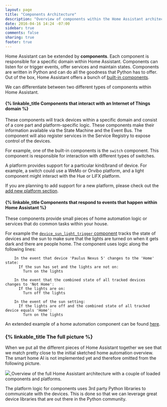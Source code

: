 ```yaml
---
layout: page
title: "Components Architecture"
description: "Overview of components within the Home Assistant architecture."
date: 2016-04-16 14:24 -07:00
sidebar: true
comments: false
sharing: true
footer: true
---
```


Home Assistant can be extended by **components**. Each component is responsible for a specific domain within Home Assistant. Components can listen for or trigger events, offer services and maintain states. Components are written in Python and can do all the goodness that Python has to offer. Out of the box, Home Assistant offers a bunch of [built-in components]({{site_root}}/components/).

We can differentiate between two different types of components within Home Assistant.

#### {% linkable_title Components that interact with an Internet of Things domain %}

These components will track devices within a specific domain and consist of a core part and platform-specific logic. These components make their information available via the State Machine and the Event Bus. The component will also register services in the Service Registry to expose control of the devices.

For example, one of the built-in components is the `switch` component. This component is responsible for interaction with different types of switches.

A platform provides support for a particular kind/brand of device. For example, a switch could use a WeMo or Orvibo platform, and a light component might interact with the Hue or LiFX platform.

If you are planning to add support for a new platform, please check out the [add new platform section](/developers/add_new_platform/).

#### {% linkable_title Components that respond to events that happen within Home Assistant %}

These components provide small pieces of home automation logic or services that do common tasks within your house.

For example the [`device_sun_light_trigger` component](/components/device_sun_light_trigger/) tracks the state of devices and the sun to make sure that the lights are turned on when it gets dark and there are people home. The component uses logic along the following lines:

```plain
    In the event that device 'Paulus Nexus 5' changes to the 'Home' state:
      If the sun has set and the lights are not on:
        Turn on the lights
```

```plain
    In the event that the combined state of all tracked devices changes to 'Not Home':
      If the lights are on:
        Turn off the lights
```

```plain
    In the event of the sun setting:
      If the lights are off and the combined state of all tracked device equals 'Home':
        Turn on the lights
```

An extended example of a home automation component can be found [here](https://github.com/home-assistant/home-assistant/blob/master/config/custom_components/example.py).

### {% linkable_title The full picture %}

When we put all the different pieces of Home Assistant together we see that we match pretty close to the initial sketched home automation overview. The smart home AI is not implemented yet and therefore omitted from the following picture.

<p class='img'>
  <a href='/images/architecture/ha_full_architecture.png'>
    <img src='/images/architecture/ha_full_architecture.png' />
  </a>
  Overview of the full Home Assistant architecture with a couple of loaded components and platforms.
</p>

The platform logic for components uses 3rd party Python libraries to communicate with the devices. This is done so that we can leverage great device libraries that are out there in the Python community.
